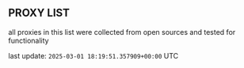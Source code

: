 ## PROXY LIST

all proxies in this list were collected from open sources and tested for functionality

last update: `2025-03-01 18:19:51.357909+00:00` UTC